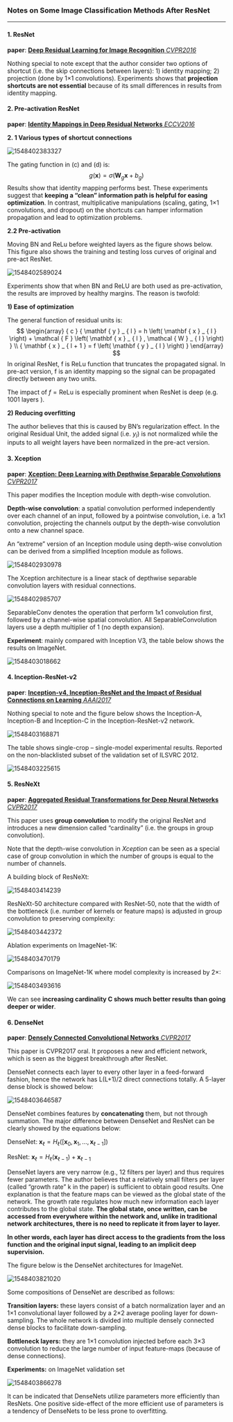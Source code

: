 ### **Notes on Some Image Classification Methods After ResNet**

------

#### 1. ResNet

**paper**:  [**Deep Residual Learning for Image Recognition**    *CVPR2016*](https://www.cv-foundation.org/openaccess/content_cvpr_2016/papers/He_Deep_Residual_Learning_CVPR_2016_paper.pdf)

Nothing special to note except that the author consider two options of shortcut (i.e. the skip connections between layers): 1) identity mapping; 2) projection (done by 1×1 convolutions).
Experiments shows that **projection shortcuts are not essential** because of its small differences in results from identity mapping. 



#### 2. **Pre-activation ResNet**

**paper**:   [**Identity Mappings in Deep Residual Networks**      *ECCV2016*](https://arxiv.org/pdf/1603.05027.pdf)

**2. 1  Various types of shortcut connections**

![1548402383327](assets/1548402383327.png)

The gating function in (c) and (d) is:
$$
g ( \mathbf { x } ) = \sigma \left( \mathbf { W } _ { g } \mathbf { x } + b _ { g } \right)
$$
Results show that identity mapping performs best. These experiments suggest that **keeping a “clean” information path is helpful for easing optimization**. In contrast, multiplicative manipulations (scaling, gating, 1×1 convolutions, and dropout) on the shortcuts can hamper information propagation and lead to optimization problems.

**2.2  Pre-activation**

Moving BN and ReLu before weighted layers as the figure shows below. This figure also shows the training and testing loss curves of original and pre-act ResNet.

![1548402589024](assets/1548402589024.png)

Experiments show that when BN and ReLU are both used as pre-activation, the results are improved by healthy margins. The reason is twofold:

**1) Ease of optimization**

The general function of residual units is:
$$
\begin{array} { c } { \mathbf { y } _ { l } = h \left( \mathbf { x } _ { l } \right) + \mathcal { F } \left( \mathbf { x } _ { l } , \mathcal { W } _ { l } \right) } \\ { \mathbf { x } _ { l + 1 } = f \left( \mathbf { y } _ { l } \right) } \end{array}
$$
In original ResNet, f is ReLu function that truncates the propagated signal. In pre-act version, f is an identity mapping so the signal can be propagated directly between any two units. 

The impact of $f=\text{ReLu}$ is especially prominent when ResNet is deep (e.g. 1001 layers ).

**2) Reducing overfitting**

The author believes that this is caused by BN’s regularization effect. In the original Residual Unit, the added signal (i.e. $y_l$) is not normalized while the inputs to all weight layers have been normalized in the pre-act version.



#### 3. Xception

**paper**:   [**Xception: Deep Learning with Depthwise Separable Convolutions**      *CVPR2017*](http://openaccess.thecvf.com/content_cvpr_2017/papers/Chollet_Xception_Deep_Learning_CVPR_2017_paper.pdf)

This paper modifies the Inception module with depth-wise convolution.

**Depth-wise convolution**: a spatial convolution performed independently over each channel of an input, followed by a pointwise convolution, i.e. a 1x1 convolution, projecting the channels output by the depth-wise convolution onto a new channel space.

An “extreme” version of an Inception module using depth-wise convolution can be derived from a simplified Inception module as follows.

![1548402930978](assets/1548402930978.png)

The Xception architecture is a linear stack of depthwise separable convolution layers with residual connections.

![1548402985707](assets/1548402985707.png)

SeparableConv denotes the operation that perform 1x1 convolution first, followed by a channel-wise spatial convolution. All SeparableConvolution layers use a depth multiplier of 1 (no depth expansion).

**Experiment**: mainly compared with Inception V3, the table below shows the results on ImageNet.

![1548403018662](assets/1548403018662.png)



#### 4. **Inception-ResNet-v2**

**paper**:  [**Inception-v4, Inception-ResNet and the Impact of Residual Connections on Learning**         *AAAI2017*](http://www.aaai.org/ocs/index.php/AAAI/AAAI17/paper/download/14806/14311)

Nothing special to note and the figure below shows the Inception-A, Inception-B and Inception-C in the Inception-ResNet-v2 network.

![1548403168871](assets/1548403168871.png)

The table shows single-crop – single-model experimental results. Reported on the non-blacklisted subset of the validation set of ILSVRC 2012.

![1548403225615](assets/1548403225615.png)



#### 5.  **ResNeXt**

**paper**:  [**Aggregated Residual Transformations for Deep Neural Networks**  
*CVPR2017*](http://openaccess.thecvf.com/content_cvpr_2017/papers/Xie_Aggregated_Residual_Transformations_CVPR_2017_paper.pdf)

This paper uses **group convolution** to modify the original ResNet and introduces a new dimension called “cardinality” (i.e. the groups in group convolution).

Note that the depth-wise convolution in *Xception* can be seen as a special case of group convolution in which the number of groups is equal to the number of channels.

A building block of ResNeXt:

![1548403414239](assets/1548403414239.png)

ResNeXt-50 architecture compared with ResNet-50, note that the width of the bottleneck (i.e. number of kernels or feature maps) is adjusted in group convolution to preserving complexity:

![1548403442372](assets/1548403442372.png)

Ablation experiments on ImageNet-1K:

![1548403470179](assets/1548403470179.png)

Comparisons on ImageNet-1K where model complexity is increased by 2×:

![1548403493616](assets/1548403493616.png)

We can see **increasing cardinality C shows much better results than going deeper or wider**.



#### 6. **DenseNet**

**paper**:  [**Densely Connected Convolutional Networks**  *CVPR2017*](https://arxiv.org/pdf/1608.06993.pdf)

This paper is CVPR2017 oral. It proposes a new and efficient network, which is seen as the biggest breakthrough after ResNet.

DenseNet connects each layer to every other layer in a feed-forward fashion, hence the network has L(L+1)/2 direct connections totally. A 5-layer dense block is showed below:

![1548403646587](assets/1548403646587.png)

DenseNet combines features by **concatenating** them, but not through summation. The major difference between DenseNet and ResNet can be clearly showed by the equations below:

DenseNet:  $\mathbf { x } _ { \ell } = H _ { \ell } \left( \left[ \mathbf { x } _ { 0 } , \mathbf { x } _ { 1 } , \ldots , \mathbf { x } _ { \ell - 1 } \right] \right)$

ResNet:  $\mathbf { x } _ { \ell } = H _ { \ell } \left( \mathbf { x } _ { \ell - 1 } \right) + \mathbf { x } _ { \ell - 1 }$

DenseNet layers are very narrow (e.g., 12 filters per layer) and thus requires fewer parameters. The author believes that a relatively small filters per layer (called “growth rate” k in the paper) is sufficient to obtain good results. One explanation is that the feature maps can be viewed as the global state of the network. The growth rate regulates how much new information each layer contributes to the global state. **The global state, once written, can be accessed from everywhere within the network and, unlike in traditional network architectures, there is no need to replicate it from layer to layer.**

**In other words, each layer has direct access to the gradients from the loss function and the original input signal, leading to an implicit deep supervision.**

The figure below is the DenseNet architectures for ImageNet.

![1548403821020](assets/1548403821020.png)

Some compositions of DenseNet are described as follows:

**Transition layers:** these layers consist of a batch normalization layer and an 1×1 convolutional layer followed by a 2×2 average pooling layer for down-sampling. The whole network is divided into multiple densely connected dense blocks to facilitate down-sampling.

**Bottleneck layers:** they are 1×1 convolution injected before each 3×3 convolution to reduce the large number of input feature-maps (because of dense connections).

**Experiments:** on ImageNet validation set

![1548403866278](assets/1548403866278.png)

It can be indicated that DenseNets utilize parameters more efficiently than ResNets. One positive side-effect of the more efficient use of parameters is a tendency of DenseNets to be less prone to overfitting.